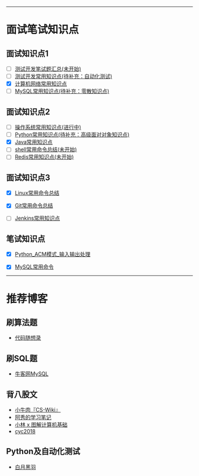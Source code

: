 

<hr/>

# 面试笔试知识点
## 面试知识点1
- [ ] [测试开发笔试题汇总(未开始)](https://github.com/verolls/SDET_interview/blob/main/docs/测试开发笔试题汇总.md)
- [ ] [测试开发常用知识点(待补充：自动化测试)](https://github.com/verolls/SDET_interview/blob/main/docs/测试开发常用知识点.md)
- [x] [计算机网络常用知识点](https://github.com/verolls/SDET_interview/blob/main/docs/计算机网络常用知识点.md)
- [ ] [MySQL常用知识点(待补充：零散知识点)](https://github.com/verolls/SDET_interview/blob/main/docs/MySQL常用知识点.md)

## 面试知识点2
- [ ] [操作系统常用知识点(进行中)](https://github.com/verolls/SDET_interview/blob/main/docs/操作系统常用知识点.md)
- [ ] [Python常用知识点(待补充：高级面对对象知识点)](https://github.com/verolls/SDET_interview/blob/main/docs/Python常用知识点.md)
- [x] [Java常用知识点](https://github.com/verolls/SDET_interview/blob/main/docs/Java常用知识点.md)
- [ ] [shell常用命令总结(未开始)](https://github.com/verolls/SDET_interview/blob/main/docs/shell常用命令总结.md)
- [ ] [Redis常用知识点(未开始)](https://github.com/verolls/SDET_interview/blob/main/docs/Redis常用知识点.md)

## 面试知识点3
- [x] [Linux常用命令总结](https://github.com/verolls/SDET_interview/blob/main/docs/Linux常用命令总结.md)
- [x] [Git常用命令总结](https://github.com/verolls/SDET_interview/blob/main/docs/Git常用命令总结.md)
- [ ] [Jenkins常用知识点](https://github.com/verolls/SDET_interview/blob/main/docs/Jenkins常用知识点.md)


## 笔试知识点
- [x] [Python_ACM模式_输入输出处理](https://github.com/verolls/SDET_interview/blob/main/docs/Python_ACM模式_输入输出处理.md)
- [x] [MySQL常用命令](https://github.com/verolls/SDET_interview/blob/main/docs/MySQL常用命令.md)


<hr/>

# 推荐博客

## 刷算法题
- [代码随想录](https://programmercarl.com/)
## 刷SQL题
- [牛客网MySQL](https://www.nowcoder.com/exam/oj?page=1&tab=SQL%E7%AF%87&topicId=199)

## 背八股文
- [小牛肉『CS-Wiki』](https://www.cswiki.top/)
- [阿秀的学习笔记](https://interviewguide.cn/)
- [小林 x 图解计算机基础](https://xiaolincoding.com/)
- [cyc2018](www.cyc2018.xyz)

## Python及自动化测试
- [白月黑羽](https://www.byhy.net/)